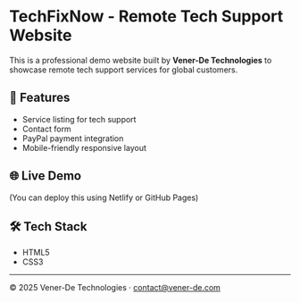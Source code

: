 # TechFixNow - Remote Tech Support Website

This is a professional demo website built by **Vener-De Technologies** to showcase remote tech support services for global customers.

## 🔧 Features
- Service listing for tech support
- Contact form
- PayPal payment integration
- Mobile-friendly responsive layout

## 🌐 Live Demo
(You can deploy this using Netlify or GitHub Pages)

## 🛠 Tech Stack
- HTML5
- CSS3

---

© 2025 Vener-De Technologies · contact@vener-de.com
